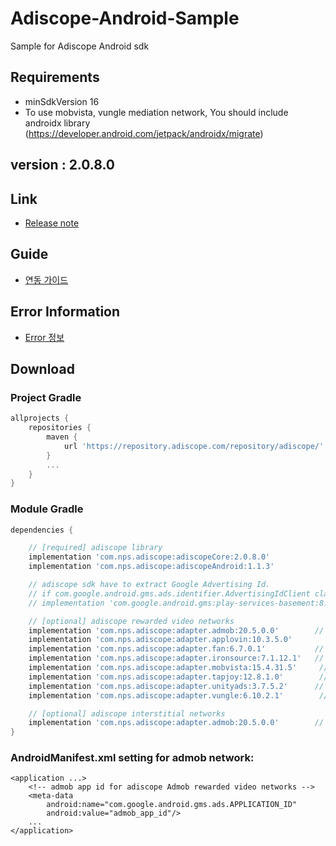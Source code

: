 # Adiscope-Android-Sample
Sample for Adiscope Android sdk


## Requirements
- minSdkVersion 16
- To use mobvista, vungle mediation network, You should include androidx library (https://developer.android.com/jetpack/androidx/migrate)

## version : 2.0.8.0

## Link
- [Release note](https://github.com/adiscope/Adiscope-Android-Sample/wiki/release_note)

## Guide
- [연동 가이드](https://github.com/adiscope/Adiscope-Android-Sample/blob/master/AdiscopeSDKGuide.md)

## Error Information
- [Error 정보](https://github.com/adiscope/Adiscope-Android-Sample/blob/master/docs/error_info.md)

## Download

### Project Gradle
```gradle
allprojects {
    repositories {
        maven {
            url 'https://repository.adiscope.com/repository/adiscope/'
        }
        ...
    }
}
```

### Module Gradle
```gradle
dependencies {

    // [required] adiscope library
    implementation 'com.nps.adiscope:adiscopeCore:2.0.8.0'
    implementation 'com.nps.adiscope:adiscopeAndroid:1.1.3'

    // adiscope sdk have to extract Google Advertising Id.
    // if com.google.android.gms.ads.identifier.AdvertisingIdClient class is not included in your app, uncomment following code
    // implementation 'com.google.android.gms:play-services-basement:8.3.0'

    // [optional] adiscope rewarded video networks
    implementation 'com.nps.adiscope:adapter.admob:20.5.0.0'        // admob (use play-services-ads:19.4.0 dependency)
    implementation 'com.nps.adiscope:adapter.applovin:10.3.5.0'        // applovin
    implementation 'com.nps.adiscope:adapter.fan:6.7.0.1'           // fan
    implementation 'com.nps.adiscope:adapter.ironsource:7.1.12.1'   // ironsource
    implementation 'com.nps.adiscope:adapter.mobvista:15.4.31.5'     // mobvista (use androidx)
    implementation 'com.nps.adiscope:adapter.tapjoy:12.8.1.0'        // tapjoy
    implementation 'com.nps.adiscope:adapter.unityads:3.7.5.2'      // unityads
    implementation 'com.nps.adiscope:adapter.vungle:6.10.2.1'        // vungle (use androidx)

    // [optional] adiscope interstitial networks
    implementation 'com.nps.adiscope:adapter.admob:20.5.0.0'        // admob (use play-services-ads:19.4.0 dependency)
}
```

### AndroidManifest.xml setting for admob network:
```
<application ...>
    <!-- admob app id for adiscope Admob rewarded video networks -->
    <meta-data
        android:name="com.google.android.gms.ads.APPLICATION_ID"
        android:value="admob_app_id"/>
    ...
</application>
```

